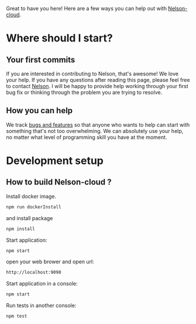 Great to have you here! Here are a few ways you can help out with [Nelson-cloud](https://github.com/nelson-lang/nelson-cloud).

# Where should I start?

## Your first commits

If you are interested in contributing to Nelson, that's awesome! We love your help.
If you have any questions after reading this page, please feel free to contact [Nelson](https://github.com/nelson-lang). I will be happy to provide help working through your first bug fix or thinking through the problem you are trying to resolve.

## How you can help

We track [bugs and features](https://github.com/nelson-lang/nelson-cloud/issues) so that anyone who wants to help can start with something that's not too overwhelming.
We can absolutely use your help, no matter what level of programming skill you have at the moment.

# Development setup

## How to build Nelson-cloud ?

Install docker image.

```bash
npm run dockerInstall
```

and install package

```bash
npm install
```

Start application:

```bash
npm start
```

open your web brower and open url:

```bash
http://localhost:9090
```

Start application in a console:

```bash
npm start
```

Run tests in another console:

```bash
npm test
```
